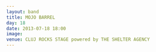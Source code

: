 ```yaml
---
layout: band
title: MOJO BARREL
day: 18
date: 2013-07-18 18:00
image: 
venue: CLUJ ROCKS STAGE powered by THE SHELTER AGENCY
---
```




